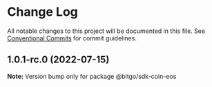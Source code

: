# Change Log

All notable changes to this project will be documented in this file.
See [Conventional Commits](https://conventionalcommits.org) for commit guidelines.

## 1.0.1-rc.0 (2022-07-15)

**Note:** Version bump only for package @bitgo/sdk-coin-eos
